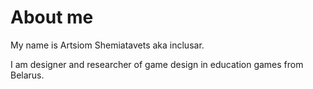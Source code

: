 # About me

My name is Artsiom Shemiatavets aka inclusar.

I am designer and researcher of game design in education games from Belarus.
